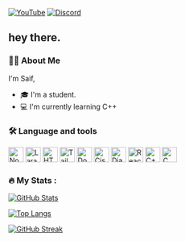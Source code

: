 <!-- Social Links -->
[![YouTube](https://img.shields.io/badge/YOUTUBE-red?style=for-the-badge&logo=youtube)](https://youtube.com/@floydgaming199)
[![Discord](https://img.shields.io/badge/DISCORD-5865F2?style=for-the-badge&logo=discord&logoColor=white)](https://discord.gg/RPT9uv97Fh)

## hey there.

### 🧑‍💻 About Me

I'm Saif,  
- 🎓 I'm a student.  
- 💻 I'm currently learning C++

### 🛠️ Language and tools
<p align="left">
  <img src="https://cdn.jsdelivr.net/gh/devicons/devicon/icons/nodejs/nodejs-original.svg" width="30" alt="NodeJS"/>
  <img src="https://cdn.jsdelivr.net/gh/devicons/devicon/icons/laravel/laravel-plain.svg" width="30" alt="Laravel"/>
  <img src="https://cdn.jsdelivr.net/gh/devicons/devicon/icons/html5/html5-original.svg" width="30" alt="HTML5"/>
  <img src="https://cdn.jsdelivr.net/gh/devicons/devicon/icons/tailwindcss/tailwindcss-plain.svg" width="30" alt="Tailwind CSS"/>
  <img src="https://cdn.jsdelivr.net/gh/devicons/devicon/icons/docker/docker-original.svg" width="30" alt="Docker"/>
  <img src="https://cdn.jsdelivr.net/gh/devicons/devicon/icons/cisco/cisco-original.svg" width="30" alt="Cisco"/>
  <img src="https://cdn.jsdelivr.net/gh/devicons/devicon/icons/django/django-plain.svg" width="30" alt="Django"/>
  <img src="https://cdn.jsdelivr.net/gh/devicons/devicon/icons/react/react-original.svg" width="30" alt="React"/>
  <img src="https://cdn.jsdelivr.net/gh/devicons/devicon/icons/cplusplus/cplusplus-original.svg" width="30" alt="C++"/>
  <img src="https://cdn.jsdelivr.net/gh/devicons/devicon/icons/c/c-original.svg" width="30" alt="C"/>
</p>

### 🔥 My Stats :

[![GitHub Stats](https://github-readme-stats.vercel.app/api?username=dev-arabi&show_icons=true&theme=tokyonight)](https://github.com/dev-arabi)

[![Top Langs](https://github-readme-stats.vercel.app/api/top-langs/?username=dev-arabi&layout=compact&theme=tokyonight)](https://github.com/dev-arabi)

[![GitHub Streak](https://github-readme-streak-stats.herokuapp.com/?user=dev-arabi&theme=tokyonight)](https://git.io/streak-stats)
